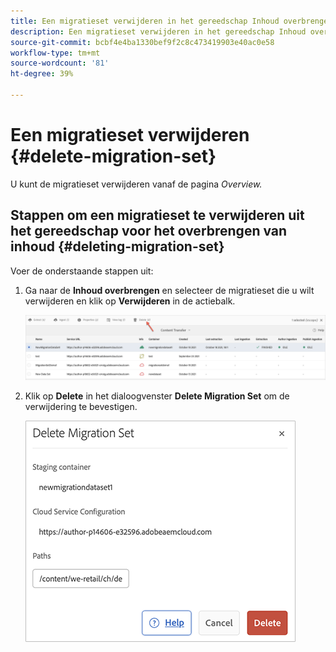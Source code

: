 ```yaml
---
title: Een migratieset verwijderen in het gereedschap Inhoud overbrengen
description: Een migratieset verwijderen in het gereedschap Inhoud overbrengen
source-git-commit: bcbf4e4ba1330bef9f2c8c473419903e40ac0e58
workflow-type: tm+mt
source-wordcount: '81'
ht-degree: 39%

---
```



# Een migratieset verwijderen {#delete-migration-set}

U kunt de migratieset verwijderen vanaf de pagina *Overview.*

## Stappen om een migratieset te verwijderen uit het gereedschap voor het overbrengen van inhoud {#deleting-migration-set}

Voer de onderstaande stappen uit:

1. Ga naar de **Inhoud overbrengen** en selecteer de migratieset die u wilt verwijderen en klik op **Verwijderen** in de actiebalk.

   ![afbeelding](/help/journey-migration/content-transfer-tool/assets-ctt/migration-delete1.png)

1. Klik op **Delete** in het dialoogvenster **Delete Migration Set** om de verwijdering te bevestigen.

   ![afbeelding](/help/journey-migration/content-transfer-tool/assets-ctt/migration-delete2.png)

